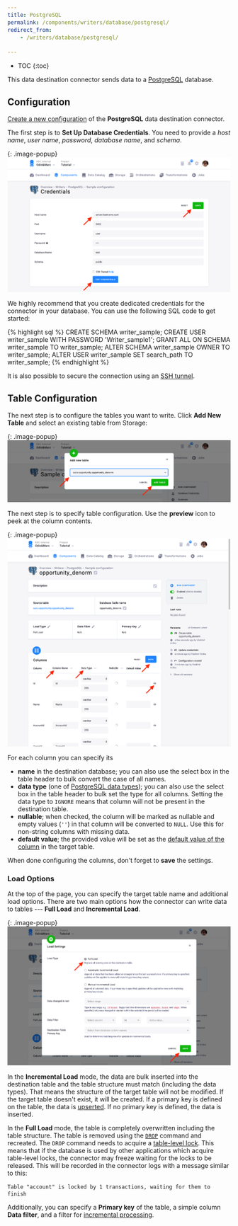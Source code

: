 ```yaml
---
title: PostgreSQL
permalink: /components/writers/database/postgresql/
redirect_from:
    - /writers/database/postgresql/

---
```


* TOC
{:toc}

This data destination connector sends data to a [PostgreSQL](https://www.postgresql.org/) database.

## Configuration
[Create a new configuration](/components/#creating-component-configuration) of the **PostgreSQL** data destination connector.

The first step is to **Set Up Database Credentials**.
You need to provide a *host name*, *user name*, *password*, *database name*, and *schema*.

{: .image-popup}
![Screenshot - Credentials](/components/writers/database/postgresql/postgre-2.png)

We highly recommend that you create dedicated credentials for the connector in your database. You can use the following SQL code to get started:

{% highlight sql %}
CREATE SCHEMA writer_sample;
CREATE USER writer_sample WITH PASSWORD 'Writer_sample1';
GRANT ALL ON SCHEMA writer_sample TO writer_sample;
ALTER SCHEMA writer_sample OWNER TO writer_sample;
ALTER USER writer_sample SET search_path TO writer_sample;
{% endhighlight %}

It is also possible to secure the connection using an [SSH tunnel](/components/extractors/database/#connecting-to-database).

## Table Configuration
The next step is to configure the tables you want to write. Click **Add New Table** and select an existing table from Storage:

{: .image-popup}
![Screenshot - Select Table](/components/writers/database/postgresql/postgre-3.png)

The next step is to specify table configuration. Use the **preview** icon to peek at the column contents.

{: .image-popup}
![Screenshot - Table Columns](/components/writers/database/postgresql/postgre-5.png)

For each column you can specify its

- **name** in the destination database; you can also use the select box in the table header to bulk convert the case of all names.
- **data type** (one of [PostgreSQL data types](https://www.postgresql.org/docs/11/datatype.html)); you can also use the select box in the table header to bulk set the type for all columns. Setting the data type to `IGNORE` means that column will not be present in the destination table.
- **nullable**; when checked, the column will be marked as nullable and empty values (`''`) in that column will be converted to `NULL`. Use this for non-string columns with missing data.
- **default value**; the provided value will be set as the [default value of the column](https://www.postgresql.org/docs/11/sql-createtable.html) in the target table.

When done configuring the columns, don't forget to **save** the settings.

### Load Options
At the top of the page, you can specify the target table name and additional load options. There are two main options how the connector
can write data to tables --- **Full Load** and **Incremental Load**.

{: .image-popup}
![Screenshot - Table Options](/components/writers/database/postgresql/postgre-6.png)

In the **Incremental Load** mode, the data are bulk inserted into
the destination table and the table structure must match (including the data types). That means the structure of the target table
will not be modified. If the target table doesn't exist, it will be created. If a primary key is defined on the table, the
data is [upserted](https://en.wikipedia.org/wiki/Merge_(SQL)). If no primary key is defined, the data is inserted.

In the **Full Load** mode, the table is completely overwritten including the table structure. The table is removed
using the [`DROP`](https://www.postgresql.org/docs/11/sql-droptable.html) command and recreated. The
`DROP` command needs to acquire a [table-level lock](https://www.postgresql.org/docs/current/explicit-locking.html).
This means that if the database is used by other applications which acquire table-level locks, the connector may
freeze waiting for the locks to be released. This will be recorded in the connector logs with a message similar to this:

    Table "account" is locked by 1 transactions, waiting for them to finish

Additionally, you can specify a **Primary key** of the table, a simple column **Data filter**, and a filter for
[incremental processing](/storage/tables/#incremental-processing).
